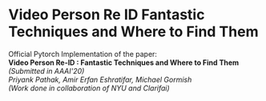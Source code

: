# Video Person Re ID Fantastic Techniques and Where to Find Them
Official Pytorch Implementation of the paper:  
**Video Person Re-ID : Fantastic Techniques and Where to Find Them** *(Submitted in AAAI'20)*  
*Priyank Pathak,  Amir Erfan Eshratifar,  Michael Gormish*   
*(Work done in collaboration of NYU and Clarifai)*



